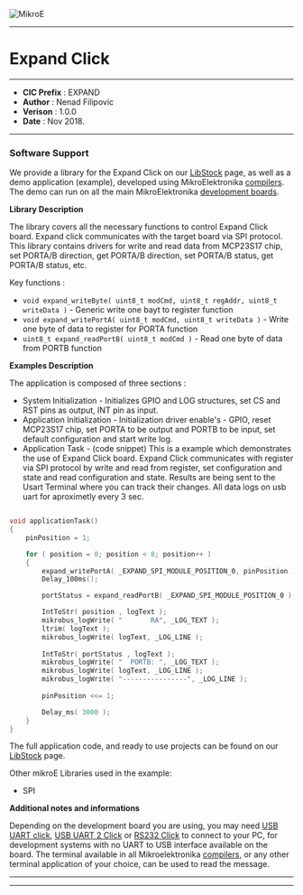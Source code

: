 ![MikroE](http://www.mikroe.com/img/designs/beta/logo_small.png)

---

# Expand Click

---

- **CIC Prefix**  : EXPAND
- **Author**      : Nenad Filipovic
- **Verison**     : 1.0.0
- **Date**        : Nov 2018.

---

### Software Support

We provide a library for the Expand Click on our [LibStock](https://libstock.mikroe.com/projects/view/212/expand-click-example) 
page, as well as a demo application (example), developed using MikroElektronika 
[compilers](http://shop.mikroe.com/compilers). The demo can run on all the main 
MikroElektronika [development boards](http://shop.mikroe.com/development-boards).

**Library Description**

The library covers all the necessary functions to control Expand Click board.
Expand click communicates with the target board via SPI protocol. 
This library contains drivers for write and read data from MCP23S17 chip,
set PORTA/B direction, get PORTA/B direction, 
set PORTA/B status, get PORTA/B status, etc.

Key functions :

- ``` void expand_writeByte( uint8_t modCmd, uint8_t regAddr, uint8_t writeData ) ``` - Generic write one bayt to register function
- ``` void expand_writePortA( uint8_t modCmd, uint8_t writeData ) ``` - Write one byte of data to register for PORTA function
- ``` uint8_t expand_readPortB( uint8_t modCmd ) ``` - Read one byte of data from PORTB function

**Examples Description**

The application is composed of three sections :

- System Initialization - Initializes GPIO and LOG structures, 
     set CS and RST pins as output, INT pin as input.
- Application Initialization - Initialization driver enable's - GPIO,
     reset MCP23S17 chip, set PORTA to be output and PORTB to be input,
     set default configuration and start write log.
- Application Task - (code snippet) This is a example which demonstrates the use of Expand Click board.
     Expand Click communicates with register via SPI protocol by write and read from register,
     set configuration and state and read configuration and state.
     Results are being sent to the Usart Terminal where you can track their changes.
     All data logs on usb uart for aproximetly every 3 sec.


```.c

void applicationTask()
{
    pinPosition = 1;

    for ( position = 0; position < 8; position++ )
    {
        expand_writePortA( _EXPAND_SPI_MODULE_POSITION_0, pinPosition );
        Delay_100ms();

        portStatus = expand_readPortB( _EXPAND_SPI_MODULE_POSITION_0 );

        IntToStr( position , logText );
        mikrobus_logWrite( "       RA", _LOG_TEXT );
        ltrim( logText );
        mikrobus_logWrite( logText, _LOG_LINE );
        
        IntToStr( portStatus , logText );
        mikrobus_logWrite( "  PORTB: ", _LOG_TEXT );
        mikrobus_logWrite( logText, _LOG_LINE );
        mikrobus_logWrite( "----------------", _LOG_LINE );
        
        pinPosition <<= 1;

        Delay_ms( 3000 );
    }
}

```


The full application code, and ready to use projects can be found on our 
[LibStock](https://libstock.mikroe.com/projects/view/212/expand-click-example) page.

Other mikroE Libraries used in the example:

- SPI

**Additional notes and informations**

Depending on the development board you are using, you may need 
[USB UART click](http://shop.mikroe.com/usb-uart-click), 
[USB UART 2 Click](http://shop.mikroe.com/usb-uart-2-click) or 
[RS232 Click](http://shop.mikroe.com/rs232-click) to connect to your PC, for 
development systems with no UART to USB interface available on the board. The 
terminal available in all Mikroelektronika 
[compilers](http://shop.mikroe.com/compilers), or any other terminal application 
of your choice, can be used to read the message.

---
---
